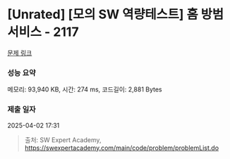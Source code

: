 # [Unrated] [모의 SW 역량테스트] 홈 방범 서비스 - 2117 

[문제 링크](https://swexpertacademy.com/main/code/problem/problemDetail.do?contestProbId=AV5V61LqAf8DFAWu) 

### 성능 요약

메모리: 93,940 KB, 시간: 274 ms, 코드길이: 2,881 Bytes

### 제출 일자

2025-04-02 17:31



> 출처: SW Expert Academy, https://swexpertacademy.com/main/code/problem/problemList.do